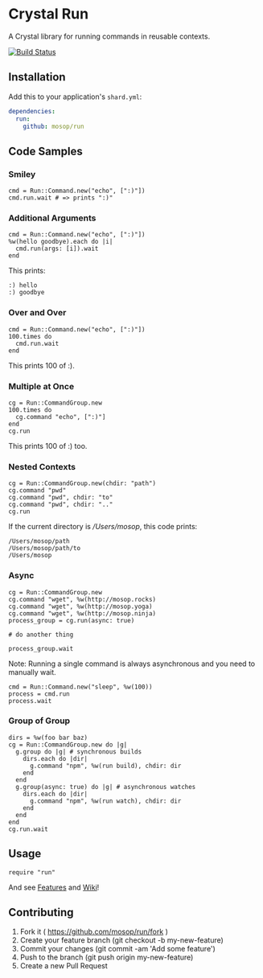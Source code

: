 # Crystal Run

A Crystal library for running commands in reusable contexts.

[![Build Status](https://travis-ci.org/mosop/run.svg?branch=master)](https://travis-ci.org/mosop/run)

## Installation

Add this to your application's `shard.yml`:

```yaml
dependencies:
  run:
    github: mosop/run
```

## Code Samples

### Smiley

```crystal
cmd = Run::Command.new("echo", [":)"])
cmd.run.wait # => prints ":)"
```

### Additional Arguments

```crystal
cmd = Run::Command.new("echo", [":)"])
%w(hello goodbye).each do |i|
  cmd.run(args: [i]).wait
end
```

This prints:

```
:) hello
:) goodbye
```

### Over and Over

```crystal
cmd = Run::Command.new("echo", [":)"])
100.times do
  cmd.run.wait
end
```

This prints 100 of :).

### Multiple at Once

```crystal
cg = Run::CommandGroup.new
100.times do
  cg.command "echo", [":)"]
end
cg.run
```

This prints 100 of :) too.

### Nested Contexts

```crystal
cg = Run::CommandGroup.new(chdir: "path")
cg.command "pwd"
cg.command "pwd", chdir: "to"
cg.command "pwd", chdir: ".."
cg.run
```

If the current directory is */Users/mosop*, this code prints:

```
/Users/mosop/path
/Users/mosop/path/to
/Users/mosop
```

### Async

```crystal
cg = Run::CommandGroup.new
cg.command "wget", %w(http://mosop.rocks)
cg.command "wget", %w(http://mosop.yoga)
cg.command "wget", %w(http://mosop.ninja)
process_group = cg.run(async: true)

# do another thing

process_group.wait
```

Note: Running a single command is always asynchronous and you need to manually wait.

```crystal
cmd = Run::Command.new("sleep", %w(100))
process = cmd.run
process.wait
```

### Group of Group

```crystal
dirs = %w(foo bar baz)
cg = Run::CommandGroup.new do |g|
  g.group do |g| # synchronous builds
    dirs.each do |dir|
      g.command "npm", %w(run build), chdir: dir
    end
  end
  g.group(async: true) do |g| # asynchronous watches
    dirs.each do |dir|
      g.command "npm", %w(run watch), chdir: dir
    end
  end
end
cg.run.wait
```

## Usage

```crystal
require "run"
```

And see [Features](#features) and [Wiki](https://github.com/mosop/run/wiki)!

## Contributing

1. Fork it ( https://github.com/mosop/run/fork )
2. Create your feature branch (git checkout -b my-new-feature)
3. Commit your changes (git commit -am 'Add some feature')
4. Push to the branch (git push origin my-new-feature)
5. Create a new Pull Request
